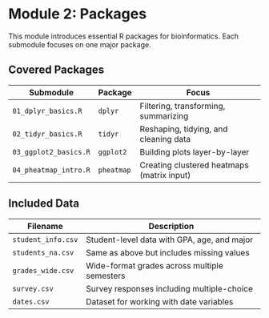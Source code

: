 # Module 2: Packages

This module introduces essential R packages for bioinformatics. Each submodule focuses on one major package.

## Covered Packages

| Submodule                     | Package     | Focus                                |
|------------------------------|-------------|--------------------------------------|
| `01_dplyr_basics.R`          | `dplyr`     | Filtering, transforming, summarizing |
| `02_tidyr_basics.R`          | `tidyr`     | Reshaping, tidying, and cleaning data |
| `03_ggplot2_basics.R`        | `ggplot2`   | Building plots layer-by-layer        |
| `04_pheatmap_intro.R`        | `pheatmap`  | Creating clustered heatmaps (matrix input) |

## Included Data

| Filename           | Description                                  |
|--------------------|----------------------------------------------|
| `student_info.csv` | Student-level data with GPA, age, and major  |
| `students_na.csv`  | Same as above but includes missing values     |
| `grades_wide.csv`  | Wide-format grades across multiple semesters |
| `survey.csv`       | Survey responses including multiple-choice   |
| `dates.csv`        | Dataset for working with date variables      |
